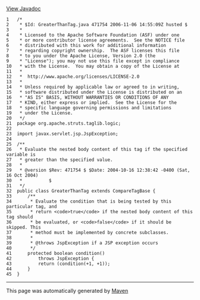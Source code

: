 [View Javadoc](../../../../../../apidocs/org/apache/struts/taglib/logic/GreaterThanTag.html.md)


    1   /*
    2    * $Id: GreaterThanTag.java 471754 2006-11-06 14:55:09Z husted $
    3    *
    4    * Licensed to the Apache Software Foundation (ASF) under one
    5    * or more contributor license agreements.  See the NOTICE file
    6    * distributed with this work for additional information
    7    * regarding copyright ownership.  The ASF licenses this file
    8    * to you under the Apache License, Version 2.0 (the
    9    * "License"); you may not use this file except in compliance
    10   * with the License.  You may obtain a copy of the License at
    11   *
    12   *  http://www.apache.org/licenses/LICENSE-2.0
    13   *
    14   * Unless required by applicable law or agreed to in writing,
    15   * software distributed under the License is distributed on an
    16   * "AS IS" BASIS, WITHOUT WARRANTIES OR CONDITIONS OF ANY
    17   * KIND, either express or implied.  See the License for the
    18   * specific language governing permissions and limitations
    19   * under the License.
    20   */
    21  package org.apache.struts.taglib.logic;
    22  
    23  import javax.servlet.jsp.JspException;
    24  
    25  /**
    26   * Evaluate the nested body content of this tag if the specified variable is
    27   * greater than the specified value.
    28   *
    29   * @version $Rev: 471754 $ $Date: 2004-10-16 12:38:42 -0400 (Sat, 16 Oct 2004)
    30   *          $
    31   */
    32  public class GreaterThanTag extends CompareTagBase {
    33      /**
    34       * Evaluate the condition that is being tested by this particular tag, and
    35       * return <code>true</code> if the nested body content of this tag should
    36       * be evaluated, or <code>false</code> if it should be skipped. This
    37       * method must be implemented by concrete subclasses.
    38       *
    39       * @throws JspException if a JSP exception occurs
    40       */
    41      protected boolean condition()
    42          throws JspException {
    43          return (condition(+1, +1));
    44      }
    45  }

------------------------------------------------------------------------

This page was automatically generated by [Maven](http://maven.apache.org/)
